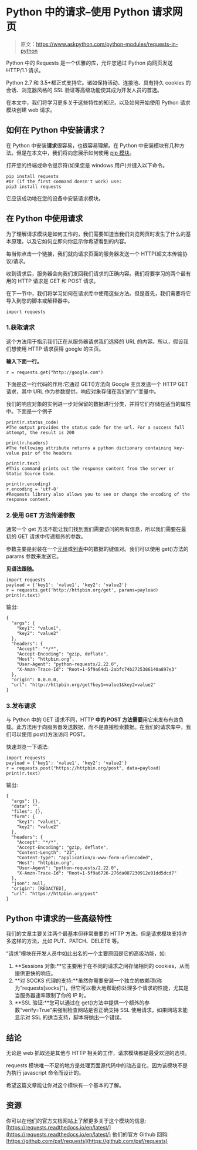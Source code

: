 # Python 中的请求–使用 Python 请求网页

> 原文：<https://www.askpython.com/python-modules/requests-in-python>

Python 中的 Requests 是一个优雅的库，允许您通过 Python 向网页发送 HTTP/1.1 请求。

Python 2.7 和 3.5+都正式支持它。诸如保持活动、连接池、具有持久 cookies 的会话、浏览器风格的 SSL 验证等高级功能使其成为开发人员的首选。

在本文中，我们将学习更多关于这些特性的知识，以及如何开始使用 Python 请求模块创建 web 请求。

## 如何在 Python 中安装请求？

在 Python 中安装**请求**很容易，也很容易理解。在 Python 中安装模块有几种方法。但是在本文中，我们将向您展示如何使用 [pip 模块](https://www.askpython.com/python-modules/python-pip)。

打开您的终端或命令提示符(如果您是 windows 用户)并键入以下命令。

```
pip install requests 
#Or (if the first command doesn't work) use:
pip3 install requests

```

它应该成功地在您的设备中安装请求模块。

## 在 Python 中使用请求

为了理解请求模块是如何工作的，我们需要知道当我们浏览网页时发生了什么的基本原理，以及它如何立即向你显示你希望看到的内容。

每当你点击一个链接，我们就向请求页面的服务器发送一个 HTTP(超文本传输协议)请求。

收到请求后，服务器会向我们发回我们请求的正确内容。我们将要学习的两个最有用的 HTTP 请求是 GET 和 POST 请求。

在下一节中，我们将学习如何在请求库中使用这些方法。但是首先，我们需要将它导入到您的脚本或解释器中。

```
import requests

```

### 1.获取请求

这个方法用于指示我们正在从服务器请求我们选择的 URL 的内容。所以，假设我们想使用 HTTP 请求获得 google 的主页。

**输入下面一行。**

```
r = requests.get("http://google.com")

```

下面是这一行代码的作用:它通过 GET()方法向 Google 主页发送一个 HTTP GET 请求，其中 URL 作为参数提供。响应对象存储在我们的“r”变量中。

我们的响应对象的实例进一步对保留的数据进行分类，并将它们存储在适当的属性中。下面是一个例子

```
print(r.status_code) 
#The output provides the status code for the url. For a success full attempt, the result is 200

print(r.headers)
#The following attribute returns a python dictionary containing key-value pair of the headers

print(r.text)
#This command prints out the response content from the server or Static Source Code. 

print(r.encoding)
r.encoding = 'utf-8' 
#Requests library also allows you to see or change the encoding of the response content. 

```

### 2.使用 GET 方法传递参数

通常一个 get 方法不能让我们找到我们需要访问的所有信息，所以我们需要在最初的 GET 请求中传递额外的参数。

参数主要是封装在一个[元组](https://www.askpython.com/python/tuple/python-tuple)或[列表](https://www.askpython.com/python/difference-between-python-list-vs-array)中的数据的键值对。我们可以使用 get()方法的 params 参数来发送它。

**见语法跟随。**

```
import requests 
payload = {'key1': 'value1', 'key2': 'value2'}
r = requests.get('http://httpbin.org/get', params=payload)
print(r.text)

```

输出:

```
{
  "args": {
    "key1": "value1",
    "key2": "value2"
  },
  "headers": {
    "Accept": "*/*",
    "Accept-Encoding": "gzip, deflate",
    "Host": "httpbin.org",
    "User-Agent": "python-requests/2.22.0",
    "X-Amzn-Trace-Id": "Root=1-5f9a64d1-2abfc74b2725386140a897e3"
  },
  "origin": 0.0.0.0, 
  "url": "http://httpbin.org/get?key1=value1&key2=value2"
}

```

### 3.发布请求

与 Python 中的 GET 请求不同，HTTP **中的 POST 方法需要**用它来发布有效负载。此方法用于向服务器发送数据，而不是直接检索数据。在我们的请求库中，我们可以使用 post()方法访问 POST。

快速浏览一下语法:

```
import requests 
payload = {'key1': 'value1', 'key2': 'value2'}
r = requests.post("https://httpbin.org/post", data=payload)
print(r.text)

```

输出:

```
{
  "args": {},
  "data": "",
  "files": {},
  "form": {
    "key1": "value1",
    "key2": "value2"
  },
  "headers": {
    "Accept": "*/*",
    "Accept-Encoding": "gzip, deflate",
    "Content-Length": "23",
    "Content-Type": "application/x-www-form-urlencoded",
    "Host": "httpbin.org",
    "User-Agent": "python-requests/2.22.0",
    "X-Amzn-Trace-Id": "Root=1-5f9a6726-276da087230912e01dd5dcd7"
  },
  "json": null,
  "origin": [REDACTED],
  "url": "https://httpbin.org/post"
}

```

## Python 中请求的一些高级特性

我们的文章主要关注两个最基本但非常重要的 HTTP 方法。但是请求模块支持许多这样的方法，比如 PUT、PATCH、DELETE 等。

“请求”模块在开发人员中如此出名的一个主要原因是它的高级功能，如:

1.  **Sessions 对象:**它主要用于在不同的请求之间存储相同的 cookies，从而提供更快的响应。
2.  **对 SOCKS 代理的支持:**虽然你需要安装一个独立的依赖项(称为“requests[socks]”)，但它可以极大地帮助你处理多个请求的性能，尤其是当服务器速率限制了你的 IP 时。
3.  **SSL 验证:**您可以通过在 get()方法中提供一个额外的参数“verify=True”来强制检查网站是否正确支持 SSL 使用请求。如果网站未能显示对 SSL 的适当支持，脚本将抛出一个错误。

## 结论

无论是 web 抓取还是其他与 HTTP 相关的工作，请求模块都是最受欢迎的选项。

requests 模块唯一不足的地方是处理页面源代码中的动态变化，因为该模块不是为执行 javascript 命令而设计的。

希望这篇文章能让你对这个模块有一个基本的了解。

## 资源

你可以在他们的官方文档网站上了解更多关于这个模块的信息:[https://requests.readthedocs.io/en/latest/](https://requests.readthedocs.io/en/latest/)
他们的官方 Github 回购:[https://github.com/psf/requests](https://github.com/psf/requests)